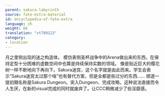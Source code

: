 ```yaml
---
parent: sakura-labyrinth
source: fate-extra-material
id: encyclopedia-of-fate-extra
language: zh
weight: 66
translation: "vt789123"
category:
- location
---
```


月之里侧出现的迷之构造体。
模仿表侧圣杯战争中的Arena做出来的东西，在保持定型十分困难的虚数空间中也算是持续保持实数的领域。
像是贴近巨大的樱花树一样不断地向下再向下。Sakura迷宫，这个名字就是由此而来。学生会表示“Sakura迷宫太过那个啥”也有替代方案，但是全都是些过分的东西……
顺道一提初期名称是Sakura Dungeon。突入Dungeon、完成攻略，这种说法直接而令人生厌，在新的visual完成的同时就废弃了。让CCC稍微减少了些淫靡感。
